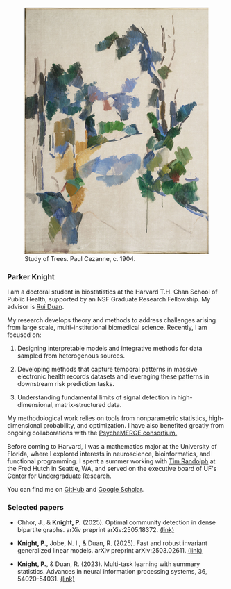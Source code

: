 <link rel="stylesheet" href="custom.css">

<figure class="image-container">
<img src="trees_cezanne.jpg" alt="Study of Trees, Paul Cezannne, 1904." class="right-image">
<figcaption> Study of Trees. Paul Cezanne, c. 1904.</figcaption>
</figure>

### Parker Knight 

I am a doctoral student in biostatistics at the Harvard T.H. Chan School of
Public Health, supported by an NSF Graduate Research Fellowship. My advisor is [Rui
Duan](https://sites.google.com/view/ruiduan).

My research develops theory and methods to address challenges arising from
large scale, multi-institutional biomedical science. Recently, I am focused on:

1. Designing interpretable models and integrative methods for data sampled from heterogenous
sources.

2. Developing methods that capture temporal patterns in massive electronic health records datasets and
leveraging these patterns in downstream risk prediction tasks.

3. Understanding fundamental limits of signal detection in high-dimensional,
matrix-structured data.

My methodological work relies on tools from nonparametric statistics,
high-dimensional probability, and optimization. I have also benefited greatly from
ongoing collaborations with the [PsycheMERGE
consortium.](https://psychemerge.com)
 
Before coming to Harvard, I was a mathematics major at the University of
Florida, where I explored interests in neuroscience, bioinformatics, and
functional programming. I spent a summer working with [Tim Randolph](https://www.fredhutch.org/en/faculty-lab-directory/randolph-tim.html) at the Fred Hutch
in Seattle, WA, and served on the executive board of UF's Center for Undergraduate
Research.

You can find me on [GitHub](https://www.github.com/pknight24) and [Google Scholar](https://scholar.google.com/citations?user=NRV4UhwAAAAJ&hl=en&oi=ao).

### Selected papers 

* Chhor, J., & **Knight, P.** (2025). Optimal community detection in dense bipartite graphs. arXiv preprint arXiv:2505.18372. [(link)](https://arxiv.org/abs/2505.18372)

* **Knight, P.**, Jobe, N. I., & Duan, R. (2025). Fast and robust invariant generalized linear models. arXiv preprint arXiv:2503.02611. [(link)](https://arxiv.org/abs/2503.02611)

* **Knight, P.**, & Duan, R. (2023). Multi-task learning with summary statistics. Advances in neural information processing systems, 36, 54020-54031. [(link)](https://proceedings.neurips.cc/paper_files/paper/2023/hash/a924b7178e5975dfed1de235f0b72973-Abstract-Conference.html)
